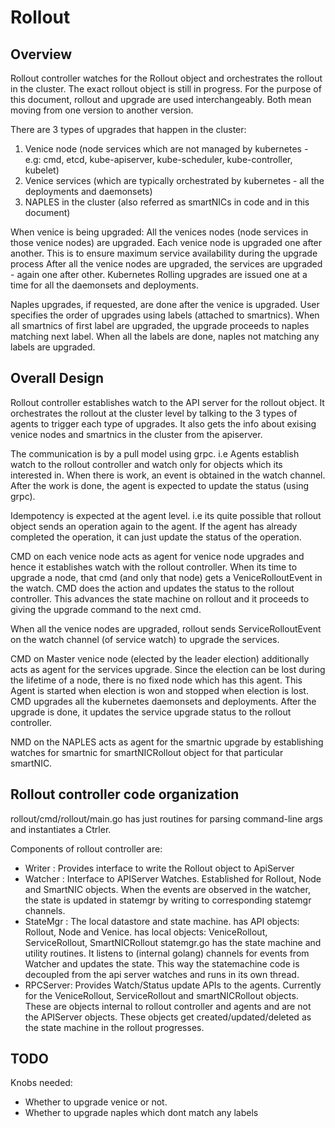 # Rollout

## Overview

Rollout controller watches for the Rollout object and orchestrates the rollout in the cluster.
The exact rollout object is still in progress. For the purpose of this document, rollout and upgrade are used interchangeably.
Both mean moving from one version to another version.

There are 3 types of upgrades that happen in the cluster:

1. Venice node (node services which are not managed by kubernetes - e.g: cmd, etcd, kube-apiserver, kube-scheduler, kube-controller, kubelet)
2. Venice services (which are typically orchestrated by kubernetes - all the deployments and daemonsets)
3. NAPLES in the cluster (also referred as smartNICs in code and in this document)

When venice is being upgraded:
All the venices nodes (node services in those venice nodes) are upgraded.
  Each venice node is upgraded one after another. This is to ensure maximum service availability during the upgrade process
After all the venice nodes are upgraded, the services are upgraded - again one after other.
  Kubernetes Rolling upgrades are issued one at a time for all the daemonsets and deployments.

Naples upgrades, if requested, are done after the venice is upgraded.
User specifies the order of upgrades using labels (attached to smartnics).
When all smartnics of first label are upgraded, the upgrade proceeds to naples matching next label.
When all the labels are done, naples not matching any labels are upgraded.

## Overall Design

Rollout controller establishes watch to the API server for the rollout object.
It orchestrates the rollout at the cluster level by talking to the 3 types of agents to trigger each type of upgrades.
It also gets the info about exising venice nodes and smartnics in the cluster from the apiserver.

The communication is by a pull model using grpc. i.e Agents establish watch to the rollout controller and watch only for objects which its interested in.
When there is work, an event is obtained in the watch channel. After the work is done, the agent is expected to update the status (using grpc).

Idempotency is expected at the agent level. i.e its quite possible that rollout object sends an operation again to the agent.
If the agent has already completed the operation, it can just update the status of the operation.

CMD on each venice node acts as agent for venice node upgrades and hence it establishes watch with the rollout controller.
When its time to upgrade a node, that cmd (and only that node) gets a VeniceRolloutEvent in the watch.
CMD does the action and updates the status to the rollout controller.
This advances the state machine on rollout and it proceeds to giving the upgrade command to the next cmd.

When all the venice nodes are upgraded, rollout sends ServiceRolloutEvent on the watch channel (of service watch) to upgrade the services.

CMD on Master venice node (elected by the leader election) additionally acts as agent for the services upgrade.
Since the election can be lost during the lifetime of a node, there is no fixed node which has this agent. This Agent is started when election is won and stopped when election is lost.
CMD upgrades all the kubernetes daemonsets and deployments. After the upgrade is done, it updates the service upgrade status to the rollout controller.

NMD on the NAPLES acts as agent for the smartnic upgrade by establishing watches for smartnic for smartNICRollout object for that particular smartNIC.

## Rollout controller code organization

rollout/cmd/rollout/main.go has just routines for parsing command-line args and instantiates a Ctrler.

Components of rollout controller are:

* Writer : Provides interface to write the Rollout object to ApiServer
* Watcher : Interface to APIServer Watches. Established for Rollout, Node and SmartNIC objects.
    When the events are observed in the watcher, the state is updated in statemgr by writing to
    corresponding statemgr channels.
* StateMgr : The local datastore and state machine.
    has API objects: Rollout, Node and Venice.
    has local objects: VeniceRollout, ServiceRollout, SmartNICRollout
    statemgr.go has the state machine and utility routines.
    It listens to (internal golang) channels for events from Watcher and updates the state. This way the statemachine code is decoupled from the api server watches and runs in its own thread.
* RPCServer: Provides Watch/Status update APIs to the agents.
  Currently for the VeniceRollout, ServiceRollout and smartNICRollout objects. These are objects internal to rollout controller and agents and are not the APIServer objects.
  These objects get created/updated/deleted as the state machine in the rollout progresses.

## TODO

Knobs needed:

* Whether to upgrade venice or not.
* Whether to upgrade naples which dont match any labels